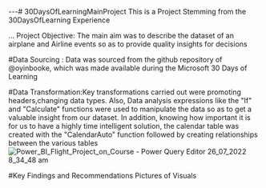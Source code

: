 ---# 30DaysOfLearningMainProject
This is a Project Stemming from the 30DaysOfLearning Experience

...
Project Objective: The main aim was to describe the dataset of an airplane and Airline events so as to provide quality insights for decisions


#Data Sourcing : Data was sourced from the github repository of @oyinbooke, which was made available during the Microsoft 30 Days of Learning


#Data Transformation:Key transformations carried out were promoting headers,changing data types. Also, Data analysis expressions like the "If" and "Calculate" functions were used to manipulate the data so as to get a valuable insight from our dataset. In addition, knowing how important it is for us to have a highly time intelligent solution, the calendar table was created with the "CalendarAuto" function followed by creating relationships between the various tables  
 ![Power_BI_Flight_Project_on_Course - Power Query Editor 26_07_2022 8_34_48 am](https://user-images.githubusercontent.com/107093714/180952361-c1e9a588-284a-4e7f-bb44-ae806ab50b30.png)


#Key Findings and Recommendations
  Pictures of Visuals
